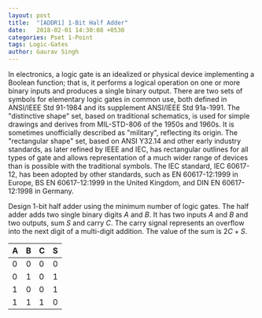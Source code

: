```yaml
---
layout: post
title:  "[ADDR1] 1-Bit Half Adder"
date:   2018-02-01 14:30:08 +0530
categories: Pset 1-Point
tags: Logic-Gates
author: Gaurav Singh
---
```

In electronics, a logic gate is an idealized or physical device implementing a Boolean function; that is, it performs a logical operation on one or more binary inputs and produces a single binary output. There are two sets of symbols for elementary logic gates in common use, both defined in ANSI/IEEE Std 91-1984 and its supplement ANSI/IEEE Std 91a-1991. The "distinctive shape" set, based on traditional schematics, is used for simple drawings and derives from MIL-STD-806 of the 1950s and 1960s. It is sometimes unofficially described as "military", reflecting its origin. The "rectangular shape" set, based on ANSI Y32.14 and other early industry standards, as later refined by IEEE and IEC, has rectangular outlines for all types of gate and allows representation of a much wider range of devices than is possible with the traditional symbols. The IEC standard, IEC 60617-12, has been adopted by other standards, such as EN 60617-12:1999 in Europe, BS EN 60617-12:1999 in the United Kingdom, and DIN EN 60617-12:1998 in Germany.

Design 1-bit half adder using the minimum number of logic gates. The half adder adds two single binary digits $A$ and $B$. It has two inputs $A$ and $B$ and two outputs, sum $S$ and carry $C$. The carry signal represents an overflow into the next digit of a multi-digit addition. The value of the sum is $2C + S$.

| A | B | C | S |
| - | - | - | - |
| 0 | 0 | 0 | 0 |
| 0 | 1 | 0 | 1 |
| 1 | 0 | 0 | 1 |
| 1 | 1 | 1 | 0 |
